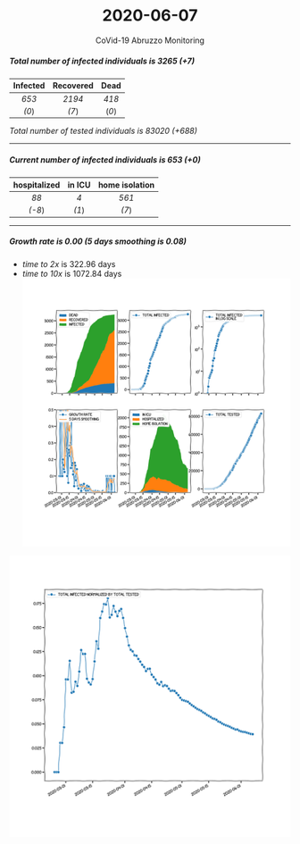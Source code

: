 <div align='center'>

# 2020-06-07
CoVid-19 Abruzzo Monitoring
</div>

##### Total number of infected individuals is 3265 (+7)
Infected | Recovered | Dead
:---: | :---: | :---:
*653* | *2194* | *418*
*(0*) | *(7*) | (*0*)

*Total number of tested individuals is 83020 (+688)*
***
##### Current number of infected individuals is 653 (+0)
hospitalized | in ICU | home isolation
:---: | :---: | :---:
*88* |*4* |*561*
*(-8*) |*(1*) |*(7*)
***
##### Growth rate is 0.00 (5 days smoothing is 0.08)
- *time to 2x* is 322.96 days
- *time to 10x* is 1072.84 days
![stats][stats]

![infected_normalized][infected_normalized]

[stats]: stats_Abruzzo.png
[infected_normalized]: infected_normalized_Abruzzo.png
